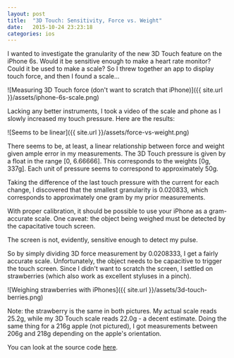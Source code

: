 ```yaml
---
layout: post
title:  "3D Touch: Sensitivity, Force vs. Weight"
date:   2015-10-24 23:23:18
categories: ios
---
```


I wanted to investigate the granularity of the new 3D Touch feature on the iPhone 6s. Would it be sensitive enough to make a heart rate monitor? Could it be used to make a scale? So I threw together an app to display touch force, and then I found a scale...

![Measuring 3D Touch force (don't want to scratch that iPhone)]({{ site.url }}/assets/iphone-6s-scale.png)

Lacking any better instruments, I took a video of the scale and phone as I slowly increased my touch pressure. Here are the results:

![Seems to be linear]({{ site.url }}/assets/force-vs-weight.png)

There seems to be, at least, a linear relationship between force and weight given ample error in my measurements. The 3D Touch pressure is given by a float in the range [0, 6.66666]. This corresponds to the weights [0g, 337g]. Each unit of pressure seems to correspond to approximately 50g.

Taking the difference of the last touch pressure with the current for each change, I discovered that the smallest granularity is 0.020833, which corresponds to approximately one gram by my prior measurements.

With proper calibration, it should be possible to use your iPhone as a gram-accurate scale. One caveat: the object being weighed must be detected by the capacitative touch screen. 

The screen is not, evidently, sensitive enough to detect my pulse.  

So by simply dividing 3D force measurement by 0.0208333, I get a fairly accurate scale. Unfortunately, the object needs to be capacitive to trigger the touch screen. Since I didn't want to scratch the screen, I settled on strawberries (which also work as excellent styluses in a pinch). 

![Weighing strawberries with iPhones]({{ site.url }}/assets/3d-touch-berries.png)

Note: the strawberry is the same in both pictures. My actual scale reads 25.2g, while my 3D Touch scale reads 22.0g - a decent estimate. Doing the same thing for a 216g apple (not pictured), I got measurements between 206g and 218g depending on the apple's orientation.

You can look at the source code [here](https://github.com/ashertrockman/TouchScale).

